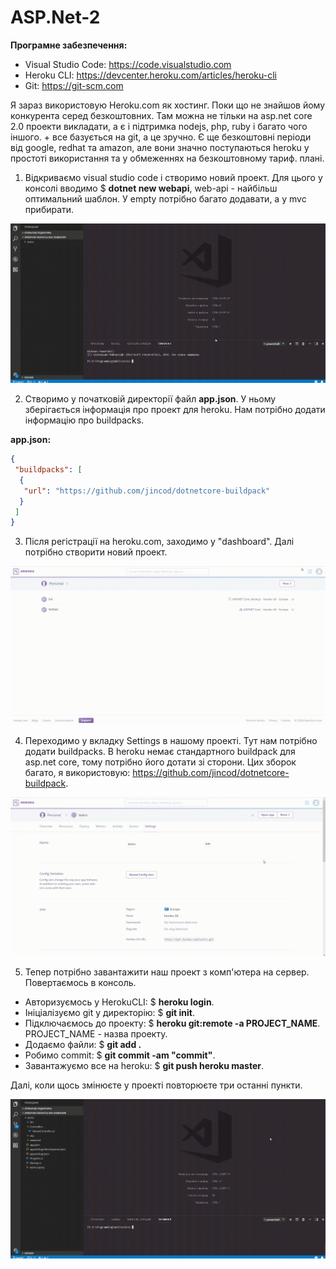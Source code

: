 # ASP.Net-2
**Програмне забезпечення:**
 - Visual Studio Code: https://code.visualstudio.com
 - Heroku CLI: https://devcenter.heroku.com/articles/heroku-cli
 - Git: https://git-scm.com
 
Я зараз використовую Heroku.com як хостинг. Поки що не знайшов йому конкурента серед безкоштовних.
Там можна не тільки на asp.net core 2.0 проекти викладати, а є і підтримка nodejs, php, ruby і багато чого іншого. + все базується на git, а це зручно. Є ще безкоштовні періоди від google, redhat та amazon, але вони значно поступаються heroku у простоті використання та у обмеженнях на безкоштовному тариф. плані.

1. Відкриваємо visual studio code і створимо новий проект. Для цього у консолі вводимо $ **dotnet new webapi**, web-api - найбільш оптимальний шаблон. У empty потрібно багато додавати, а у mvc прибирати.

![Alt Text](https://github.com/licurg/ASP.Net-2/blob/master/gifs/3.gif)

2. Створимо у початковій директорії файл **app.json**. У ньому зберігається інформація про проект для heroku. Нам потрібно додати інформацію про buildpacks.

**app.json:**
```json
{
 "buildpacks": [
  {
   "url": "https://github.com/jincod/dotnetcore-buildpack"
  }
 ]
}
```

3. Після регістрації на heroku.com, заходимо у "dashboard". Далі потрібно створити новий проект.

![Alt Text](https://github.com/licurg/ASP.Net-2/blob/master/gifs/1.gif)

4. Переходимо у вкладку Settings в нашому проекті. Тут нам потрібно додати buildpacks. В heroku немає стандартного buildpack для asp.net core, тому потрібно його дотати зі сторони. Цих зборок багато, я використовую: https://github.com/jincod/dotnetcore-buildpack.

![Alt Text](https://github.com/licurg/ASP.Net-2/blob/master/gifs/2.gif)

5. Тепер потрібно завантажити наш проект з комп'ютера на сервер. Повертаємось в консоль.
 - Авторизуємось у HerokuCLI: $ **heroku login**.
 - Ініціалізуємо git у директорію: $ **git init**.
 - Підключаємось до проекту: $ **heroku git:remote -a PROJECT_NAME**. PROJECT_NAME - назва проекту.
 - Додаємо файли: $ **git add .**
 - Робимо commit: $ **git commit -am "commit"**.
 - Завантажуємо все на heroku: $ **git push heroku master**. 

Далі, коли щось змінюєте у проекті повторюєте три останні пункти.

![Alt Text](https://github.com/licurg/ASP.Net-2/blob/master/gifs/4.gif)
